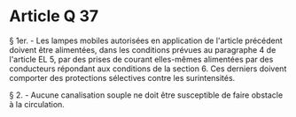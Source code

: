 # Article Q 37

§ 1er. - Les lampes mobiles autorisées en application de l'article précédent doivent être alimentées, dans les conditions prévues au paragraphe 4 de l'article EL 5, par des prises de courant elles-mêmes alimentées par des conducteurs répondant aux conditions de la section 6. Ces derniers doivent comporter des protections sélectives contre les surintensités.

§ 2. - Aucune canalisation souple ne doit être susceptible de faire obstacle à la circulation.
